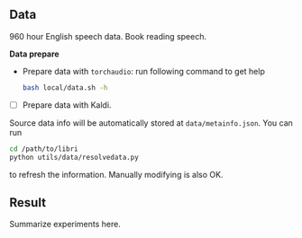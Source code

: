 ## Data
960 hour English speech data. Book reading speech.

**Data prepare**

- Prepare data with `torchaudio`: run following command to get help

   ```bash
   bash local/data.sh -h
   ```

- [ ] Prepare data with Kaldi.

Source data info will be automatically stored at `data/metainfo.json`. You can run

```bash
cd /path/to/libri
python utils/data/resolvedata.py
```
to refresh the information. Manually modifying is also OK.

## Result

Summarize experiments here.

